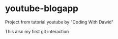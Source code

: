 # youtube-blogapp
Project from tutorial youtube by "Coding With Dawid"

This also my first git interaction
